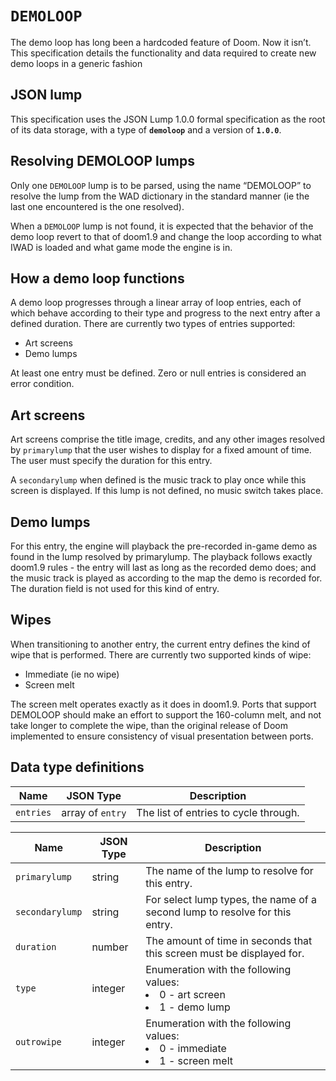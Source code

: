 # `DEMOLOOP`

The demo loop has long been a hardcoded feature of Doom. Now it isn’t. This specification details the functionality and data required to create new demo loops in a generic fashion

## JSON lump

This specification uses the JSON Lump 1.0.0 formal specification as the root of its data storage, with a type of **`demoloop`** and a version of **`1.0.0`**.

## Resolving DEMOLOOP lumps

Only one `DEMOLOOP` lump is to be parsed, using the name “DEMOLOOP” to resolve the lump from the WAD dictionary in the standard manner (ie the last one encountered is the one resolved).

When a `DEMOLOOP` lump is not found, it is expected that the behavior of the demo loop revert to that of doom1.9 and change the loop according to what IWAD is loaded and what game mode the engine is in.

## How a demo loop functions

A demo loop progresses through a linear array of loop entries, each of which behave according to their type and progress to the next entry after a defined duration. There are currently two types of entries supported:

* Art screens
* Demo lumps

At least one entry must be defined. Zero or null entries is considered an error condition.

## Art screens

Art screens comprise the title image, credits, and any other images resolved by `primarylump` that the user wishes to display for a fixed amount of time. The user must specify the duration for this entry.

A `secondarylump` when defined is the music track to play once while this screen is displayed. If this lump is not defined, no music switch takes place.

## Demo lumps

For this entry, the engine will playback the pre-recorded in-game demo as found in the lump resolved by primarylump. The playback follows exactly doom1.9 rules - the entry will last as long as the recorded demo does; and the music track is played as according to the map the demo is recorded for.
The duration field is not used for this kind of entry.

## Wipes

When transitioning to another entry, the current entry defines the kind of wipe that is performed. There are currently two supported kinds of wipe:

* Immediate (ie no wipe)
* Screen melt

The screen melt operates exactly as it does in doom1.9. Ports that support DEMOLOOP should make an effort to support the 160-column melt, and not take longer to complete the wipe, than the original release of Doom implemented to ensure consistency of visual presentation between ports.

## Data type definitions

|Name      |JSON Type         |Description|
|----------|------------------|-----------|
|`entries` | array of `entry` | The list of entries to cycle through. |

|Name            |JSON Type|Description|
|----------------|---------|-----------|
|`primarylump`   | string  | The name of the lump to resolve for this entry. |
|`secondarylump` | string  | For select lump types, the name of a second lump to resolve for this entry. |
|`duration`      | number  | The amount of time in seconds that this screen must be displayed for. |
|`type`          | integer | Enumeration with the following values: <br> <li> 0 - art screen <br> <li> 1 - demo lump |
|`outrowipe`     | integer | Enumeration with the following values: <br> <li> 0 - immediate <br> <li> 1 - screen melt |
